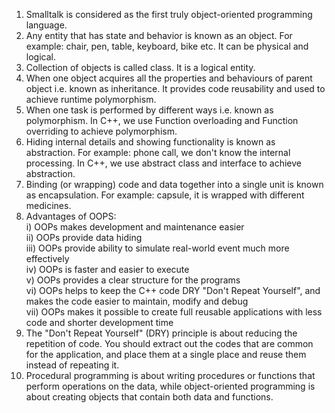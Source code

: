 1) Smalltalk is considered as the first truly object-oriented programming language.
2) Any entity that has state and behavior is known as an object. For example: chair, pen, table, keyboard, bike etc. It can be physical and logical.
3) Collection of objects is called class. It is a logical entity.
4) When one object acquires all the properties and behaviours of parent object i.e. known as inheritance. It provides code reusability and used to achieve runtime polymorphism.
5) When one task is performed by different ways i.e. known as polymorphism. In C++, we use Function overloading and Function overriding to achieve polymorphism.
6) Hiding internal details and showing functionality is known as abstraction. For example: phone call, we don't know the internal processing. In C++, we use abstract class and interface to achieve abstraction.
7) Binding (or wrapping) code and data together into a single unit is known as encapsulation. For example: capsule, it is wrapped with different medicines.
8) Advantages of OOPS: </br>
     i) OOPs makes development and maintenance easier </br>
     ii) OOPs provide data hiding </br>
     iii) OOPs provide ability to simulate real-world event much more effectively </br>
     iv) OOPs is faster and easier to execute </br>
     v) OOPs provides a clear structure for the programs </br>
     vi) OOPs helps to keep the C++ code DRY "Don't Repeat Yourself", and makes the code easier to maintain, modify and debug </br>
     vii) OOPs makes it possible to create full reusable applications with less code and shorter development time
9) The "Don't Repeat Yourself" (DRY) principle is about reducing the repetition of code. You should extract out the codes that are common for the application, and place them at a single place and reuse them instead of repeating it.
10) Procedural programming is about writing procedures or functions that perform operations on the data, while object-oriented programming is about creating objects that contain both data and functions.

